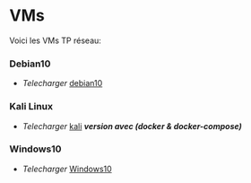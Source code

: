 # VMs
Voici les VMs TP réseau: 

  ### Debian10
 - *Telecharger* [debian10](https://drive.google.com/file/d/1eUI_JRcL4XbkX-b0Pb5Z0B1GBilace7Y/view?usp=drive_link)
  ### Kali Linux 
 - *Telecharger* [kali](https://drive.google.com/file/d/1dBWMyRVcnUfaU7GyOiFqJHLIp1gt6lWT/view?usp=sharing)
       ***version avec (docker & docker-compose)***
  ### Windows10
 - *Telecharger* [Windows10](https://drive.google.com/file/d/1s6kG2R4zfSpTPlU0-m1-08JQIar65kKi/view?usp=drive_link)


